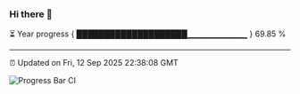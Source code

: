 ### Hi there 👋

⏳ Year progress { ████████████████████▁▁▁▁▁▁▁▁▁▁ } 69.85 %

---

⏰ Updated on Fri, 12 Sep 2025 22:38:08 GMT

![Progress Bar CI](https://github.com/IshwaranRudhara/GIT-ACTION/workflows/Progress%20Bar%20CI/badge.svg)
